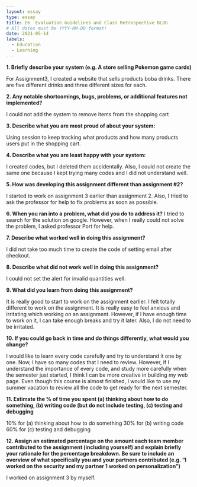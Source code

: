 ```yaml
---
layout: essay
type: essay
title: E6  Evaluation Guidelines and Class Retrospective BLOG
# All dates must be YYYY-MM-DD format!
date: 2021-05-14
labels:
  - Education
  - Learning
--- 
```


<strong>1. Briefly describe your system (e.g. A store selling Pokemon game cards)</strong>

For Assignment3, I created a website that sells products boba drinks. There are five different drinks and three different sizes for each.

<strong>2. Any notable shortcomings, bugs, problems, or additional features not implemented?</strong>

I could not add the system to remove items from the shopping cart

<strong>3. Describe what you are most proud of about your system:</strong>

Using session to keep tracking what products and how many products users put in the shopping cart. 

<strong>4. Describe what you are least happy with your system:</strong>

I created codes, but I deleted them accidentally. Also, I could not create the same one because I kept trying many codes and I did not understand well.

<strong>5. How was developing this assignment different than assignment #2?</strong>

I started to work on assignment 3 earlier than assignment 2. Also, I tried to ask the professor for help to fix problems as soon as possible.

<strong>6. When you ran into a problem, what did you do to address it?</strong>
I tried to search for the solution on google. However, when I really could not solve the problem, I asked professor Port for help. 

<strong>7. Describe what worked well in doing this assignment?</strong>

I did not take too much time to create the code of setting email after checkout. 

<strong>8. Describe what did not work well in doing this assignment?</strong>

I could not set the alert for invalid quantities well.

<strong> 9. What did you learn from doing this assignment? </strong>

It is really good to start to work on the assignment earlier. I felt totally different to work on the assignment. It is really easy to feel anxious and irritating which working on an assignment. However, if I have enough time to work on it, I can take enough breaks and try it later. Also, I do not need to be irritated. 

<strong> 10. If you could go back in time and do things differently, what would you change? </strong>

I would like to learn every code carefully and try to understand it one by one. Now, I have so many codes that I need to review. However, if I understand the importance of every code, and study more carefully when the semester just started, I think I can be more creative in building my web page. Even though this course is almost finished, I would like to use my summer vacation to review all the code to get ready for the next semester. 

<strong> 11. Estimate the % of time you spent (a) thinking about how to do something, (b) writing code (but do not include testing, (c) testing and debugging </strong>

10% for (a) thinking about how to do something
30% for (b) writing code 
60% for (c) testing and debugging

<strong> 12. Assign an estimated percentage on the amount each team member contributed to the assignment (including yourself) and explain briefly your rationale for the percentage breakdown. Be sure to include an overview of what specifically you and your partners contributed (e.g. “I worked on the security and my partner 1 worked on personalization”)</strong>

I worked on assignment 3 by myself.

